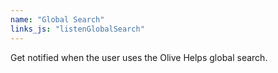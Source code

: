 ```yaml
---
name: "Global Search"
links_js: "listenGlobalSearch"
---
```

Get notified when the user uses the Olive Helps global search.
